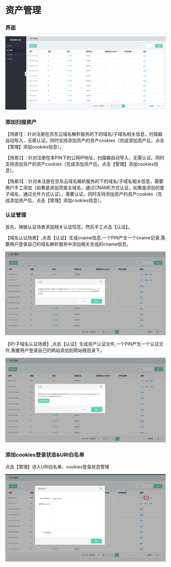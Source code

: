 # 资产管理

### 界面

  ![](../../../../image/Website-Threat-Inspector/webscan-zc.png)

### 添加扫描资产

【场景1】：针对注册在京东云域名解析服务的下的域名/子域名相关信息，扫描器自动导入，无需认证。同时支持添加资产的资产cookies（完成添加资产后，点击【管理】添加cookies信息）。

【场景2】：针对注册在本PIN下的公网IP地址，扫描器自动导入，无需认证。同时支持添加资产的资产cookies（完成添加资产后，点击【管理】添加cookies信息）。

【场景3】：针对未注册在京东云域名解析服务的下的域名/子域名相关信息，需要用户手工添加（如果是添加项是主域名，通过CNAME方式认证，如果是添加的是子域名，通过文件方式认证），需要认证。同时支持添加资产的资产cookies（完成添加资产后，点击【管理】添加cookies信息）。

### 认证管理

首先，根据认证场景添加相关认证信息，然后手工点击【认证】。

【域名认证场景】,点击【认证】生成cname信息,一个PIN产生一个cname记录,需要用户登录自己的域名解析服务中添加相关生成的cname信息。  

  ![](../../../../image/Website-Threat-Inspector/webscan-rz1.png)
  
【IP/子域名认证场景】,点击【认证】生成资产认证文件,一个PIN产生一个认证文件,需要用户登录自己的网站添加到网站根目录下。  
  
  ![](../../../../image/Website-Threat-Inspector/webscan-rz2.png)


 
 ### 添加cookies登录状态&URI白名单
 
 点击【管理】进入URI白名单、cookies登录状态管理
 
   ![](../../../../image/Website-Threat-Inspector/webscan-m.png)
 
 
